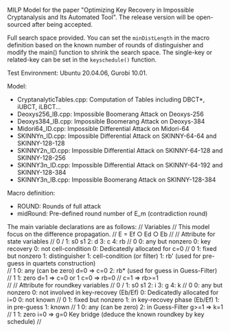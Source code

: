 MILP Model for the paper "Optimizing Key Recovery in Impossible Cryptanalysis and Its Automated Tool". The release version will be open-sourced after being accepted.

Full search space provided. You can set the `minDistLength` in the macro definition based on the known number of rounds of distinguisher and modify the main() function to shrink the search space. The single-key or related-key can be set in the `keyschedule()` function.

Test Environment: Ubuntu 20.04.06, Gurobi 10.01.

Model: 
 - CryptanalyticTables.cpp:  Computation of Tables including DBCT*, iUBCT, iLBCT...
 - Deoxys256_IB.cpp: Impossible Boomerang Attack on Deoxys-256
 - Deoxys384_IB.cpp: Impossible Boomerang Attack on Deoxys-384
 - Midori64_ID.cpp: Impossible Differential Attack on Midori-64
 - SKINNYn_ID.cpp: Impossible Differential Attack on SKINNY-64-64 and SKINNY-128-128
 - SKINNY2n_ID.cpp: Impossible Differential Attack on SKINNY-64-128 and SKINNY-128-256
 - SKINNY3n_ID.cpp: Impossible Differential Attack on SKINNY-64-192 and SKINNY-128-384
 - SKINNY3n_IB.cpp: Impossible Boomerang Attack on SKINNY-128-384

Macro definition:
 - ROUND: Rounds of full attack
 - midRound: Pre-defined round number of E_m (contradiction round)

The main variable declarations are as follows:
// Variables
// This model focus on the difference propagation.
// E = Ef ○ Ed ○ Eb
// 
// Attribute for state variables 
// 0 / 1: s0 s1							2: d											3: c									4: rb 
//		   0 0: any but nonzero			   0: key recovery								   0: not cell-condition				   0: Dedicatedly allocated for c=0
//		   0 1: fixed but nonzero		   1: distinguisher							       1: cell-condition (or filter)		   1: rb' (used for pre-guess in quartets construction)  
//         1 0: any (can be zero)								   					       d=0 => c=0							   2: rb* (used for guess in Guess-Filter)				
//		   1 1: zero																       d=1 => c=0 or 1						   c=0 => rb=0
//																																   c=1 => rb>=1						 		  
// 
// Attribute for roundkey variables 
// 0 / 1: s0 s1							2: i											3: g									4: k 
//		   0 0: any but nonzero			   0: not involved in key-recovey (Eb/Ef)		   0: Dedicatedly allocated for i=0		   0: not known 
//		   0 1: fixed but nonzero		   1: in key-recovey phase (Eb/Ef)				   1: in pre-guess						   1: known
//         1 0: any (can be zero)								   						   2: in Guess-Filter					   g>=1 => k=1		
//		   1 1: zero																	   i=0 => g=0							   Key bridge (deduce the known roundkey by key schedule)
//
